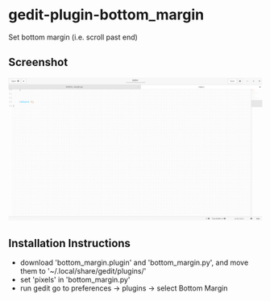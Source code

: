# gedit-plugin-bottom_margin
Set bottom margin (i.e. scroll past end)

## Screenshot
![Bottom Margin](bottom-margin.png)

## Installation Instructions
- download 'bottom_margin.plugin' and 'bottom_margin.py', and move them to '~/.local/share/gedit/plugins/'
- set 'pixels' in 'bottom_margin.py'
- run gedit go to preferences -> plugins -> select Bottom Margin
